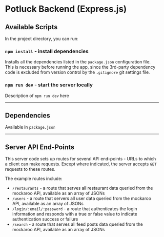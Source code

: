 # Potluck Backend (Express.js)
 
## Available Scripts

In the project directory, you can run:

### `npm install` - install dependencies

Installs all the dependencies listed in the `package.json` configuration file.
This is necessary before running the app, since the 3rd-party dependency code is excluded from version control by the `.gitignore` git settings file.

### `npm run dev` - start the server locally

Description of `npm run dev` here

---

## Dependencies
Available in `package.json`

---

## Server API End-Points

This server code sets up routes for several API end-points - URLs to which a client can make requests. Except where indicated, the server accepts `GET` requests to these routes.

The example routes include:

- `/restaurants` - a route that serves all restaurant data queried from the mockaroo API, available as an array of JSONs
- `/users` - a route that servers all user data queried from the mockaroo API, available as an array of JSONs
- `/login/:email/:password` - a route that authenticates the login information and responds with a true or false value to indicate authentication success or failure
- `/search` - a route that serves all feed posts data queried from the mockaroo API, available as an array of JSONs

